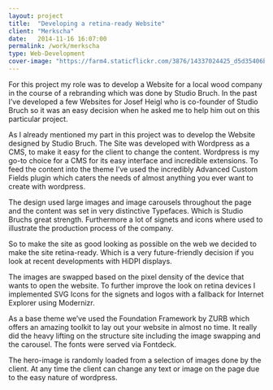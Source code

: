 ```yaml
---
layout: project
title:  "Developing a retina-ready Website"
client: "Merkscha"
date:   2014-11-16 16:07:00
permalink: /work/merkscha
type: Web-Development
cover-image: "https://farm4.staticflickr.com/3876/14337024425_d5d35406bb_k.jpg"
---
```


For this project my role was to develop a Website for a local wood company in the course of a rebranding which was done by Studio Bruch. In the past I’ve developed a few Websites for Josef Heigl who is co-founder of Studio Bruch so it was an easy decision when he asked me to help him out on this particular project.

As I already mentioned my part in this project was to develop the Website designed by Studio Bruch. The Site was developed with Wordpress as a CMS, to make it easy for the client to change the content. Wordpress is my go-to choice for a CMS for its easy interface and incredible extensions. To feed the content into the theme I’ve used the incredibly Advanced Custom Fields plugin which caters the needs of almost anything you ever want to create with wordpress. 

The design used large images and image carousels throughout the page and the content was set in very distinctive Typefaces. Which is Studio Bruchs great strength. Furthermore a lot of signets and icons where used to illustrate the production process of the company.

So to make the site as good looking as possible on the web we decided to make the site retina-ready. Which is a very future-friendly decision if you look at recent developments with HiDPI displays. 

The images are swapped based on the pixel density of the device that wants to open the website. To further improve the look on retina devices I implemented SVG Icons for the signets and logos with a fallback for Internet Explorer using Modernizr. 

As a base theme we’ve used the Foundation Framework by ZURB which offers an amazing toolkit to lay out your website in almost no time. It really did the heavy lifting on the structure site including the image swapping and the carousel. The fonts were served via Fontdeck. 

The hero-image is randomly loaded from a selection of images done by the client. At any time the client can change any text or image on the page due to the easy nature of wordpress. 